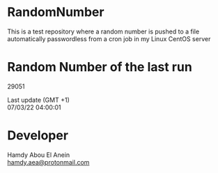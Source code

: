 # RandomNumber    
This is a test repository where a random number is pushed to a file automatically passwordless from a cron job in my Linux CentOS server    
# Random Number of the last run   
29051
      
Last update (GMT +1)    
07/03/22 04:00:01
# Developer    
Hamdy Abou El Anein   
hamdy.aea@protonmail.com
